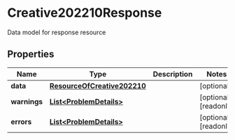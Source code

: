 

# Creative202210Response

Data model for response resource

## Properties

| Name | Type | Description | Notes |
|------------ | ------------- | ------------- | -------------|
|**data** | [**ResourceOfCreative202210**](ResourceOfCreative202210.md) |  |  [optional] |
|**warnings** | [**List&lt;ProblemDetails&gt;**](ProblemDetails.md) |  |  [optional] [readonly] |
|**errors** | [**List&lt;ProblemDetails&gt;**](ProblemDetails.md) |  |  [optional] [readonly] |



